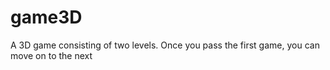 # game3D
A 3D game consisting of two levels. Once you pass the first game, you can move on to the next

